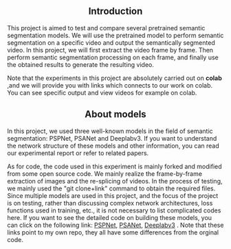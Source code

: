 ## <div align="center">Introduction</div>
This project is aimed to test and compare several pretrained semantic segmentation models. We will use the pretrained model to perform semantic segmentation on a specific video and output the semantically segmented video. In this project, we will first extract the video frame by frame. Then perform semantic segmentation processing on each frame, and finally use the obtained results to generate the resulting video.

Note that the experiments in this project are absolutely carried out on **colab** ,and we will provide you with links which connects to our work on colab. You can see specific output and view videos for example on colab.

## <div align="center">About models</div>
In this project, we used three well-known models in the field of semantic segmentation: PSPNet, PSANet and Deeplabv3. If you want to understand the network structure of these models and other information, you can read our experimental report or refer to related papers.

As for code, the code used in this experiment is mainly forked and modified from some open source code. We mainly realize the frame-by-frame extraction of images and the re-splicing of videos. In the process of testing, we mainly used the "git clone+link" command to obtain the required files. Since multiple models are used in this project, and the focus of the project is on testing, rather than discussing complex network architectures, loss functions used in training, etc., it is not necessary to list complicated codes here. If you want to see the detailed code on building these models, you can click on the following link: [PSPNet](https://github.com/mskmei/pspnet-pasnet.git),  [PSANet](https://github.com/mskmei/pspnet-pasnet.git), [Deeplabv3](https://github.com/mskmei/DeepLabV3Plus-Pytorch.git) . Note that these links point to my own repo, they all have some differences from the orginal code. 
